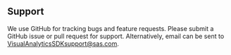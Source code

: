 ## Support

We use GitHub for tracking bugs and feature requests. Please submit a GitHub issue or pull request for support. Alternatively, email can be sent to [VisualAnalyticsSDKsupport@sas.com](mailto:VisualAnalyticsSDKsupport@sas.com).